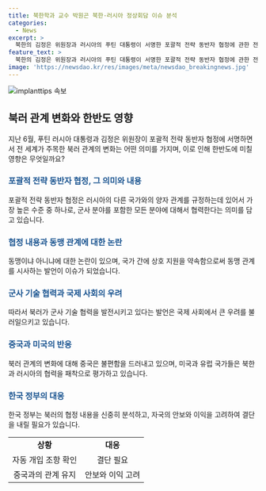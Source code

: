 ```yaml
---
title: 북한학과 교수 박원곤 북한·러시아 정상회담 이슈 분석
categories:
  - News
excerpt: >
  북한의 김정은 위원장과 러시아의 푸틴 대통령이 서명한 포괄적 전략 동반자 협정에 관한 전문이 공개되지 않은 상황에서, 이번 협정이 국제 정치 상황에 어떠한 영향을 미칠지에 대해 관심이 쏠리고 있다. 협정 내용이 공개되지 않아 세부 내용은 알 수 없지만, 러시아와 북한 간 군사 협력이 강화될 가능성이 제기되고 있으며 이는 한반도의 군사 긴장을 증가시킬 수 있는 요소로 여겨진다. 이에 대한 미국과 중국의 반응도 불안정한 상황이다.
feature_text: >
  북한의 김정은 위원장과 러시아의 푸틴 대통령이 서명한 포괄적 전략 동반자 협정에 관한 전문이 공개되지 않은 상황에서, 이번 협정이 국제 정치 상황에 어떠한 영향을 미칠지에 대해 관심이 쏠리고 있다. 협정 내용이 공개되지 않아 세부 내용은 알 수 없지만, 러시아와 북한 간 군사 협력이 강화될 가능성이 제기되고 있으며 이는 한반도의 군사 긴장을 증가시킬 수 있는 요소로 여겨진다. 이에 대한 미국과 중국의 반응도 불안정한 상황이다.
image: 'https://newsdao.kr/res/images/meta/newsdao_breakingnews.jpg'
---
```


<p><img src="https://newsdao.kr/res/images/meta/newsdao_breakingnews.jpg" alt="implanttips 속보" /></p>

<h2 data-ke-size="size26">북러 관계 변화와 한반도 영향</h2>

<p data-ke-size="size16">지난 6월, 푸틴 러시아 대통령과 김정은 위원장이 포괄적 전략 동반자 협정에 서명하면서 전 세계가 주목한 북러 관계의 변화는 어떤 의미를 가지며, 이로 인해 한반도에 미칠 영향은 무엇일까요?</p>

<h3><b><span style="color: #1a5490;">포괄적 전략 동반자 협정, 그 의미와 내용</span></b></h3>

<p data-ke-size="size16">포괄적 전략 동반자 협정은 러시아의 다른 국가와의 양자 관계를 규정하는데 있어서 가장 높은 수준 중 하나로, 군사 분야를 포함한 모든 분야에 대해서 협력한다는 의미를 담고 있습니다.</p>

<h3><b><span style="color: #1a5490;">협정 내용과 동맹 관계에 대한 논란</span></b></h3>

<p data-ke-size="size16">동맹이냐 아니냐에 대한 논란이 있으며, 국가 간에 상호 지원을 약속함으로써 동맹 관계를 시사하는 발언이 이슈가 되었습니다.</p>

<h3><b><span style="color: #1a5490;">군사 기술 협력과 국제 사회의 우려</span></b></h3>

<p data-ke-size="size16">따라서 북러가 군사 기술 협력을 발전시키고 있다는 발언은 국제 사회에서 큰 우려를 불러일으키고 있습니다.</p>

<h3><b><span style="color: #1a5490;">중국과 미국의 반응</span></b></h3>

<p data-ke-size="size16">북러 관계의 변화에 대해 중국은 불편함을 드러내고 있으며, 미국과 유럽 국가들은 북한과 러시아의 협력을 패착으로 평가하고 있습니다.</p>

<h3><b><span style="color: #1a5490;">한국 정부의 대응</span></b></h3>

<p data-ke-size="size16">한국 정부는 북러의 협정 내용을 신중히 분석하고, 자국의 안보와 이익을 고려하여 결단을 내릴 필요가 있습니다.</p>

<table style="width: 100%;">
<tbody>
<tr>
<td style="text-align: center; height: 17px;"><b>상황</b></td>
<td style="text-align: center; height: 17px;"><b>대응</b></td>
</tr>
<tr>
<td style="text-align: center; height: 17px;">자동 개입 조항 확인</td>
<td style="text-align: center; height: 17px;">결단 필요</td>
</tr>
<tr>
<td style="text-align: center; height: 17px;">중국과의 관계 유지</td>
<td style="text-align: center; height: 17px;">안보와 이익 고려</td>
</tr>
</tbody>
</table>

<p data-ke-size="size16">&nbsp;</p>

